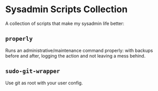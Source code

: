 Sysadmin Scripts Collection
===========================

A collection of scripts that make my sysadmin life better:

`properly`
----------

Runs an administrative/maintenance command properly: with backups before and after, logging the action and not leaving a mess behind.

`sudo-git-wrapper`
------------------

Use git as root with your user config.
